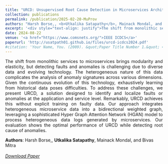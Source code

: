 ```yaml
---
title: "URCD: Unsupervised Root Cause Detection in Microservices Architecture with HGAN"
collection: publications
permalink: /publication/2025-02-20-MuProv
authors: "Harsh Borse,, <b>Utkalika Satapathy</b>, Mainack Mondal, and Bivas Mitra"
excerpt: '<div style="text-align: justify">The shift from monolithic services to microservices brings modularity and elasticity, but detecting faults and anomalies is challenging due to diverse data and evolving technology. The heterogeneous nature of this data complicates the analysis of anomaly signatures across various dimensions. Given the continuous evolution of this technology, exhaustively learning from historical data poses difficulties. To address these challenges, we present URCD, a solution designed to identify and localize faults or anomalies at the application and service level. Remarkably, URCD achieves this without explicit training on faulty data. Our approach integrates heterogeneous microservice data into a bidirectional weighted graph, leveraging a sophisticated Hyper Graph Attention Network (HGAN) model to process heterogeneous data logs generated by microservices. Our evaluation shows the optimal performance of URCD while detecting root cause of anomalies.</div>'
date: 2024-08-22
venue: '<a href="https://www.comsnets.org/">IEEE ICDCS</a>'
paperurl: 'http://usatpath01.github.io/files/urcd-icdcs2024.pdf'
#citation: 'Your Name, You. (2009). &quot;Paper Title Number 1.&quot; <i>Journal 1</i>. 1(1).'
---
```

<div style="text-align: justify">
The shift from monolithic services to microservices brings modularity and elasticity, but detecting faults and anomalies is challenging due to diverse data and evolving technology. The heterogeneous nature of this data complicates the analysis of anomaly signatures across various dimensions. Given the continuous evolution of this technology, exhaustively learning from historical data poses difficulties. To address these challenges, we present URCD, a solution designed to identify and localize faults or anomalies at the application and service level. Remarkably, URCD achieves this without explicit training on faulty data. Our approach integrates heterogeneous microservice data into a bidirectional weighted graph, leveraging a sophisticated Hyper Graph Attention Network (HGAN) model to process heterogeneous data logs generated by microservices. Our evaluation shows the optimal performance of URCD while detecting root cause of anomalies.
</div>

<b>Authors</b>: Harsh Borse,, <b>Utkalika Satapathy</b>, Mainack Mondal, and Bivas Mitra
<br><br>
<a href="http://usatpath01.github.io/files/2024-08-22-urcd.pdf" target=_blank><i class="fas fa-file-download"> Download Paper</i></a>

<!-- <a href="https://github.com/usatpath01/MuProv" target=_blank><i class="fab fa-github-square" style="font-size:18px"> <b>Source Code</b></i></a> -->
<!--Recommended citation: Your Name, You. (2009). "Paper Title Number 1." <i>Journal 1</i>. 1(1).-->